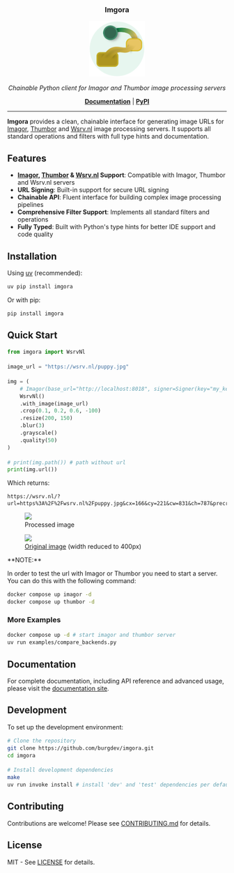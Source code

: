 <h3 align="center"><b>Imgora</b></h3>
<p align="center">
  <a href="https://burgdev.github.io/imgora"><img src="assets/logo/logo.svg" alt="Imgora" width="128" /></a>
</p>
<p align="center">
    <em>Chainable Python client for Imagor and Thumbor image processing servers</em>
</p>
<p align="center">
    <b><a href="https://burgdev.github.io/imgora/docu/">Documentation</a></b>
    | <b><a href="https://pypi.org/project/imgora/">PyPI</a></b>
</p>

---
<!-- # --8<-- [start:readme_index] <!-- -->

**Imgora** provides a clean, chainable interface for generating image URLs for [Imagor](https://github.com/cshum/imagor), [Thumbor](https://github.com/thumbor/thumbor) and [Wsrv.nl](https://wsrv.nl) image processing servers. It supports all standard operations and filters with full type hints and documentation.

## Features

- **[Imagor](https://github.com/cshum/imagor), [Thumbor](https://github.com/thumbor/thumbor) & [Wsrv.nl](https://wsrv.nl) Support**: Compatible with Imagor, Thumbor and Wsrv.nl servers
- **URL Signing**: Built-in support for secure URL signing
- **Chainable API**: Fluent interface for building complex image processing pipelines
- **Comprehensive Filter Support**: Implements all standard filters and operations
- **Fully Typed**: Built with Python's type hints for better IDE support and code quality

## Installation

Using [uv](https://github.com/astral-sh/uv) (recommended):
```bash
uv pip install imgora
```

Or with pip:
```bash
pip install imgora
```

## Quick Start

```python
from imgora import WsrvNl

image_url = "https://wsrv.nl/puppy.jpg"

img = (
    # Imagor(base_url="http://localhost:8018", signer=Signer(key="my_key", type="sha256"))
    WsrvNl()
    .with_image(image_url)
    .crop(0.1, 0.2, 0.6, -100)
    .resize(200, 150)
    .blur(3)
    .grayscale()
    .quality(50)
)

# print(img.path()) # path without url
print(img.url())
```
Which returns:

```
https://wsrv.nl/?url=https%3A%2F%2Fwsrv.nl%2Fpuppy.jpg&cx=166&cy=221&cw=831&ch=787&precrop&w=200&h=150&blur=2.50&filt=greyscale&quality=50
```


<figure>
<a href="https://wsrv.nl/?url=https%3A%2F%2Fwsrv.nl%2Fpuppy.jpg&cx=166&cy=221&cw=831&ch=787&precrop&w=200&h=150&blur=2.50&filt=greyscale&quality=50" target="_blank">
    <img src="https://wsrv.nl/?url=https%3A%2F%2Fwsrv.nl%2Fpuppy.jpg&cx=166&cy=221&cw=831&ch=787&precrop&w=200&h=150&blur=2.50&filt=greyscale&quality=50" />
</a>
    <figcaption>Processed image</figcaption>
</figure>
<figure>
<a href="https://wsrv.nl/puppy.jpg" target="_blank">
    <img src="https://wsrv.nl/puppy.jpg" width="400" />
</a>
    <figcaption><a href="https://wsrv.nl/puppy.jpg" target="_blank">Original image</a> (width reduced to 400px)</figcaption>
</figure>
**NOTE:**

In order to test the url with Imagor or Thumbor you need to start a server.
You can do this with the following command:

```bash
docker compose up imagor -d
docker compose up thumbor -d
```

### More Examples

```bash
docker compose up -d # start imagor and thumbor server
uv run examples/compare_backends.py
```
<!-- # --8<-- [end:readme_index] <!-- -->

## Documentation

For complete documentation, including API reference and advanced usage, please visit the [documentation site](https://burgdev.github.io/imgora/docu/).

<!-- # --8<-- [start:readme_development] <!-- -->
## Development

To set up the development environment:

```bash
# Clone the repository
git clone https://github.com/burgdev/imgora.git
cd imgora

# Install development dependencies
make
uv run invoke install # install 'dev' and 'test' dependencies per default, use --all to install all dependencies
```
<!-- # --8<-- [end:readme_development] <!-- -->

## Contributing

Contributions are welcome! Please see [CONTRIBUTING.md](CONTRIBUTING.md) for details.

## License

MIT - See [LICENSE](LICENSE) for details.
